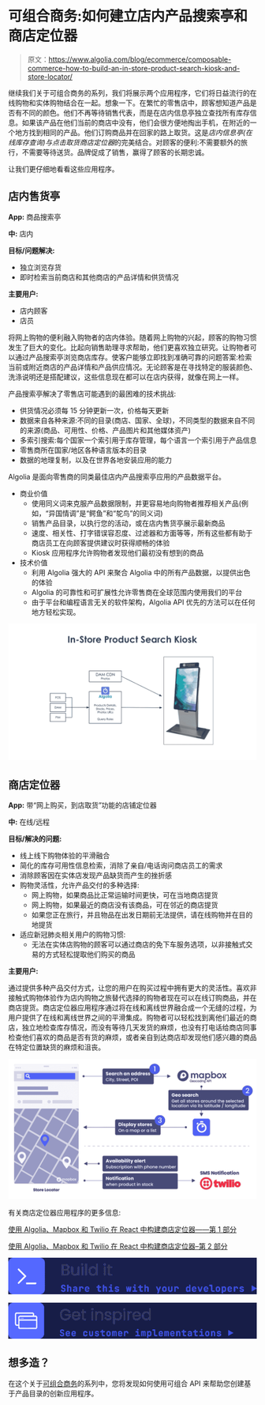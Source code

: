 # 可组合商务:如何建立店内产品搜索亭和商店定位器

> 原文：<https://www.algolia.com/blog/ecommerce/composable-commerce-how-to-build-an-in-store-product-search-kiosk-and-store-locator/>

继续我们关于可组合商务的系列，我们将展示两个应用程序，它们将日益流行的在线购物和实体购物结合在一起。想象一下。在繁忙的零售店中，顾客想知道产品是否有不同的颜色。他们不再等待销售代表，而是在店内信息亭独立查找所有库存信息。如果该产品在他们当前的商店中没有，他们会很方便地掏出手机，在附近的一个地方找到相同的产品。他们订购商品并在回家的路上取货。这是*店内信息亭(在线库存查询)*与*点击取货商店定位器*的完美结合。对顾客的便利:不需要额外的旅行，不需要等待送货。品牌促成了销售，赢得了顾客的长期忠诚。

让我们更仔细地看看这些应用程序。

## [](#in-store-kiosk%c2%a0)店内售货亭

**App:** 商品搜索亭

**中:** 店内

**目标/问题解决:**

*   独立浏览存货
*   即时检索当前商店和其他商店的产品详情和供货情况

**主要用户:**

*   店内顾客
*   店员

将网上购物的便利融入购物者的店内体验。随着网上购物的兴起，顾客的购物习惯发生了巨大的变化。比起向销售助理寻求帮助，他们更喜欢独立研究。让购物者可以通过产品搜索亭浏览商店库存。使客户能够立即找到准确可靠的问题答案:检索当前或附近商店的产品详情和产品供应情况。无论顾客是在寻找特定的服装颜色、洗涤说明还是搭配建议，这些信息现在都可以在店内获得，就像在网上一样。

产品搜索亭解决了零售店可能遇到的最困难的技术挑战:

*   供货情况必须每 15 分钟更新一次，价格每天更新
*   数据来自各种来源:不同的目录(商店、国家、全球)，不同类型的数据来自不同的来源(商品、可用性、价格、产品图片和其他媒体资产)
*   多索引搜索:每个国家一个索引用于库存管理，每个语言一个索引用于产品信息
*   零售商所在国家/地区各种语言版本的目录
*   数据的地理复制，以及在世界各地安装应用的能力

Algolia 是面向零售商的同类最佳店内产品搜索亭应用的产品数据平台。

*   商业价值
    *   使用同义词来克服产品数据限制，并更容易地向购物者推荐相关产品(例如，“异国情调”是“鳄鱼”和“鸵鸟”的同义词)
    *   销售产品目录，以执行您的活动，或在店内售货亭展示最新商品
    *   速度、相关性、打字错误容忍度、过滤器和方面等等，所有这些都有助于商店员工在向顾客提供建议时获得顺畅的体验
    *   Kiosk 应用程序允许购物者发现他们最初没有想到的商品
*   技术价值
    *   利用 Algolia 强大的 API 来聚合 Algolia 中的所有产品数据，以提供出色的体验
    *   Algolia 的可靠性和可扩展性允许零售商在全球范围内使用我们的平台
    *   由于平台和编程语言无关的软件架构，Algolia API 优先的方法可以在任何地方轻松实现。

![](img/0d228cd9772531bf13802a923cb3ea59.png)

## [](#store-locator)商店定位器

**App:** 带“网上购买，到店取货”功能的店铺定位器

**中:** 在线/远程

**目标/解决的问题:**

*   线上线下购物体验的平滑融合
*   简化的库存可用性信息检索，消除了亲自/电话询问商店员工的需求
*   消除顾客因在实体店发现产品缺货而产生的挫折感
*   购物灵活性，允许产品交付的多种选择:
    *   网上购物，如果商品比正常运输时间更快，可在当地商店提货
    *   网上购物，如果最近的商店没有该商品，可在邻近的商店提货
    *   如果您正在旅行，并且物品在出发日期前无法提供，请在线购物并在目的地提货
*   适应新冠肺炎相关用户的购物习惯:
    *   无法在实体店购物的顾客可以通过商店的免下车服务选项，以非接触式交易的方式轻松提取他们购买的商品

**主要用户:**

通过提供多种产品交付方式，让您的用户在购买过程中拥有更大的灵活性。喜欢非接触式购物体验作为店内购物之旅替代选择的购物者现在可以在线订购商品，并在商店提货。商店定位器应用程序通过将在线和离线世界融合成一个无缝的过程，为用户提供了在线和离线世界之间的平滑集成。购物者可以轻松找到离他们最近的商店，独立地检查库存情况，而没有等待几天发货的麻烦，也没有打电话给商店同事检查他们喜欢的商品是否有货的麻烦，或者亲自到达商店却发现他们感兴趣的商品在特定位置缺货的麻烦和沮丧。

![](img/1b9a3ecfd56936e4038e04d7e02fe6de.png)

有关商店定位器应用程序的更多信息:

[使用 Algolia、Mapbox 和 Twilio 在 React 中构建商店定位器——第 1 部分](https://www.algolia.com/blog/engineering/building-a-store-locator-in-react-using-algolia-mapbox-and-twilio-part-1/)

[使用 Algolia、Mapbox 和 Twilio 在 React 中构建商店定位器–第 2 部分](https://www.algolia.com/blog/engineering/building-a-store-locator-in-react-using-algolia-mapbox-and-twilio-part-2/)

[![](img/b04adcad6e5da1a942f94e9b1fdf9810.png)](https://github.com/algolia-samples/store-locator-with-algolia-mapbox-twilio)

[![](img/714f4d70fdf0626dfe8f77dfd88813af.png)](https://www.algolia.com/search-inspiration-library/geo-store-locator-search-buy-online-pick-up-in-store-retailer)

## [](#want-to-build-more)想多造？

在这个关于[可组合商务](https://www.algolia.com/blog/ecommerce/composable-commerce-how-to-select-best-of-breed-components-to-meet-your-business-needs/)的系列中，您将发现如何使用可组合 API 来帮助您创建基于产品目录的创新应用程序。